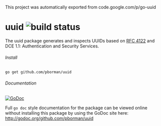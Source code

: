 This project was automatically exported from code.google.com/p/go-uuid

# uuid ![build status](https://travis-ci.org/pborman/uuid.svg?branch=master)

The uuid package generates and inspects UUIDs based on [RFC 4122](http://tools.ietf.org/html/rfc4122) and DCE 1.1: Authentication and Security Services.

###### Install

`go get github.com/pborman/uuid`

###### Documentation

[![GoDoc](https://godoc.org/github.com/pborman/uuid?status.svg)](http://godoc.org/github.com/pborman/uuid)

Full `go doc` style documentation for the package can be viewed online without installing this package by using the GoDoc site here:
http://godoc.org/github.com/pborman/uuid

